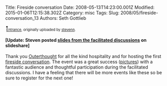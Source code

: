 Title: Fireside conversation
Date: 2008-05-13T14:23:00.001Z
Modified: 2015-01-06T12:15:38.302Z
Category: misc
Tags: 
Slug: 2008/05/fireside-conversation_13
Authors: Seth Gottlieb

<style type="text/css">.flickr-photo { border: solid 2px #000000; }.flickr-yourcomment { }.flickr-frame { text-align: left; padding: 3px; }.flickr-caption { font-size: 0.8em; margin-top: 0px; }</style>

<div class="flickr-frame"> <a href="http://www.flickr.com/photos/stevenn/2477369705/" title="photo sharing"><img alt="" class="flickr-photo" src="http://farm3.static.flickr.com/2146/2477369705_9977092536.jpg"/></a><br/> <span class="flickr-caption"><a href="http://www.flickr.com/photos/stevenn/2477369705/">Entrance</a>, originally uploaded by <a href="http://www.flickr.com/people/stevenn/">stevenn</a>.</span></div>

 

<p class="flickr-yourcomment"> <strong>[Update: Steven posted <a href="http://www.slideshare.net/stevenn/fireside-chat-i-open-source-cms">slides from the facilitated discussions</a> on slideshare]</strong><br/><br/>Thank you <a href="http://www.outerthought.com">Outerthought</a> for all the kind hospitality and for hosting the first <a href="http://outerthought.org/en/events/oscmsfschat.html">fireside conversation</a>.  The event was a great success (<a href="http://www.flickr.com/photos/stevenn/sets/72157604964982157/">pictures</a>) with a fantastic audience and thoughtful participation during the facilitated discussions.  I have a feeling that there will be more events like these so be sure to register for the next one!</p>
